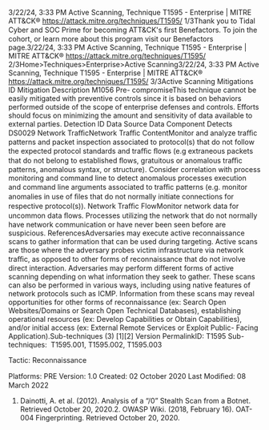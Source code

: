 3/22/24, 3:33 PM Active Scanning, Technique T1595 - Enterprise | MITRE ATT&CK®
https://attack.mitre.org/techniques/T1595/ 1/3Thank you to Tidal Cyber and SOC Prime for becoming ATT&CK's ﬁrst Benefactors. To join the cohort, or learn more about this program visit our
Benefactors page.3/22/24, 3:33 PM Active Scanning, Technique T1595 - Enterprise | MITRE ATT&CK®
https://attack.mitre.org/techniques/T1595/ 2/3Home>Techniques>Enterprise>Active Scanning3/22/24, 3:33 PM Active Scanning, Technique T1595 - Enterprise | MITRE ATT&CK®
https://attack.mitre.org/techniques/T1595/ 3/3Active Scanning
Mitigations
ID Mitigation Description
M1056 Pre-
compromiseThis technique cannot be easily mitigated with preventive controls since it is based on behaviors performed
outside of the scope of enterprise defenses and controls. Efforts should focus on minimizing the amount
and sensitivity of data available to external parties.
Detection
ID Data Source Data Component Detects
DS0029 Network TraﬃcNetwork Traﬃc
ContentMonitor and analyze traﬃc patterns and packet inspection associated to protocol(s) that
do not follow the expected protocol standards and traﬃc ﬂows (e.g extraneous packets
that do not belong to established ﬂows, gratuitous or anomalous traﬃc patterns,
anomalous syntax, or structure). Consider correlation with process monitoring and
command line to detect anomalous processes execution and command line arguments
associated to traﬃc patterns (e.g. monitor anomalies in use of ﬁles that do not normally
initiate connections for respective protocol(s)).
Network Traﬃc
FlowMonitor network data for uncommon data ﬂows. Processes utilizing the network that do
not normally have network communication or have never been seen before are
suspicious.
ReferencesAdversaries may execute active reconnaissance scans to gather information that can be used during targeting. Active scans are those where
the adversary probes victim infrastructure via network traﬃc, as opposed to other forms of reconnaissance that do not involve direct
interaction.
Adversaries may perform different forms of active scanning depending on what information they seek to gather. These scans can also be
performed in various ways, including using native features of network protocols such as ICMP. Information from these scans may reveal
opportunities for other forms of reconnaissance (ex: Search Open Websites/Domains or Search Open Technical Databases), establishing
operational resources (ex: Develop Capabilities or Obtain Capabilities), and/or initial access (ex: External Remote Services or Exploit Public-
Facing Application).Sub-techniques (3)
[1][2]
Version PermalinkID: T1595
Sub-techniques:  T1595.001, T1595.002, T1595.003

Tactic: Reconnaissance

Platforms: PRE
Version: 1.0
Created: 02 October 2020
Last Modiﬁed: 08 March 2022
1. Dainotti, A. et al. (2012). Analysis of a “/0” Stealth Scan from
a Botnet. Retrieved October 20, 2020.2. OWASP Wiki. (2018, February 16). OAT-004 Fingerprinting.
Retrieved October 20, 2020.